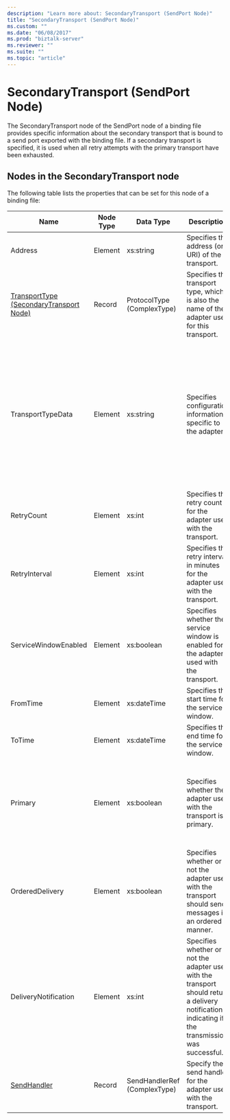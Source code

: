 ```yaml
---
description: "Learn more about: SecondaryTransport (SendPort Node)"
title: "SecondaryTransport (SendPort Node)"
ms.custom: ""
ms.date: "06/08/2017"
ms.prod: "biztalk-server"
ms.reviewer: ""
ms.suite: ""
ms.topic: "article"
---
```

# SecondaryTransport (SendPort Node)
The SecondaryTransport node of the SendPort node of a binding file provides specific information about the secondary transport that is bound to a send port exported with the binding file. If a secondary transport is specified, it is used when all retry attempts with the primary transport have been exhausted.  
  
## Nodes in the SecondaryTransport node  
 The following table lists the properties that can be set for this node of a binding file:  
  
|**Name**|**Node Type**|**Data Type**|**Description**|**Restrictions**|**Comments**|  
|--------------|-------------------|-------------------|---------------------|----------------------|------------------|  
|Address|Element|xs:string|Specifies the address (or URI) of the transport.|Not required|Default value: empty|  
|[TransportType (SecondaryTransport Node)](../core/transporttype-secondarytransport-node.md)|Record|ProtocolType (ComplexType)|Specifies the transport type, which is also the name of the adapter used for this transport.|Not required|Default value: none|  
|TransportTypeData|Element|xs:string|Specifies configuration information specific to the adapter.|Not required|Default value: empty<br /><br /> See [Configuration Properties for Integrated BizTalk Adapters](../core/configuration-properties-for-integrated-biztalk-adapters.md) for adapter specific information about the properties that can be stored in this string.|  
|RetryCount|Element|xs:int|Specifies the retry count for the adapter used with the transport.|Required|Default value: none|  
|RetryInterval|Element|xs:int|Specifies the retry interval in minutes for the adapter used with the transport.|Required|Default value: none|  
|ServiceWindowEnabled|Element|xs:boolean|Specifies whether the service window is enabled for the adapter used with the transport.|Required|Default value: none<br /><br /> Set to **true** if service window is enabled, otherwise set to **false**.|  
|FromTime|Element|xs:dateTime|Specifies the start time for the service window.|Required|Default value: none|  
|ToTime|Element|xs:dateTime|Specifies the end time for the service window.|Required|Default value: none|  
|Primary|Element|xs:boolean|Specifies whether the adapter used with the transport is primary.|Required|Default value: none<br /><br /> Set to **true** if the adapter used with the transport is primary, otherwise set to **false**.|  
|OrderedDelivery|Element|xs:boolean|Specifies whether or not the adapter used with the transport should send messages in an ordered manner.|Required|Default value: none<br /><br /> Set to **true** if the transport is to send messages in order, otherwise set to **false**.|  
|DeliveryNotification|Element|xs:int|Specifies whether or not the adapter used with the transport should return a delivery notification indicating if the transmission was successful.|Required|Default value: none<br /><br /> Set to **true** for delivery notifications, otherwise set to **false**.|  
|[SendHandler](../core/sendhandler-secondarytransport-node.md)|Record|SendHandlerRef (ComplexType)|Specify the send handler for the adapter used with the transport.|Required|Default value: none|
